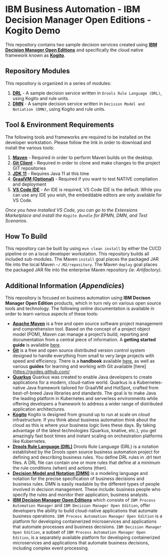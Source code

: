 # IBM Business Automation - IBM Decision Manager Open Editions - Kogito Demo

This repository contains two sample decision services created using [**IBM Decision Manager Open Editions**](https://www.ibm.com/docs/en/ibamoe) and specifically the cloud native framework known as [**Kogito**](https://kogito.kie.org).

## Repository Modules

This repository is organized in a series of modules:  

1.  [**DRL**](./drl/readme.md) - A sample decision service written in `Drools Rule Language (DRL)`, using Kogito and rule units.
2.  [**DMN**](./dmn/readme.md) - A sample decision service written in `Decision Model and Notiation (DMN)`, using Kogito and rule units.

## Tool & Environment Requirements

The following tools and frameworks are required to be installed on the developer workstation.  Please follow the link in order to download and install the various tools:

1. [**Maven**](https://maven.apache.org) - Required in order to perform Maven builds on the desktop.  
2. [**Git Client**](https://git-scm.com) - Required in order to clone and make changes to the project GIT repositories
3. [**JDK 11**](https://www.oracle.com/java/technologies/downloads/) - Requires Java 11 at this time
4. [**GraalVM (Optional)**](https://www.graalvm.org//) - Required if you want to test NATIVE compilation and deployment
5. [**VS Code IDE**](https://code.visualstudio.com/download) - An IDE is required, VS Code IDE is the default.  While you can use any IDE you wish, the embeddable editors are only available for VS Code.

*_Once you have installed VS Code, you can go to the Extensions Marketplace and install the `Kogito Bundle` for BPMN, DMN, and Test Scenarios_*.

## How To Build

This repository can be built by using `mvn clean install` by either the CI/CD pipeline or on a local developer workstation.  This repository builds all included sub-modules.  The Maven `install` goal places the packaged JAR file into the local Maven `~/.M2/repository`.  The Maven `deploy` goal places the packaged JAR file into the enterprise Maven repository *(ie: Artifactory)*.  

## Additional Information (*Appendicies*)
This repository is focused on business automation using **IBM Decison Manager Open Edition** products, which in turn rely on various open source tools and technology. The following online documentation is available in order to learn various aspects of these tools:

- [**Apache Maven**](https://maven.apache.org/) is a free and open source software project management and comprehension tool. Based on the concept of a project object model (POM), Maven can manage a project’s build, reporting and documentation from a central piece of  information. A **getting started guide** is available [here](http://maven.apache.org/guides/getting-started/).
- [**Git**](https://git-scm.com//) is a free and open source distributed version control system designed to handle everything from small to very large projects with speed and efficiency. There is a **handbook** available [here](https://guides.github.com/introduction/git-handbook/), as well as various **guides** for learning and working with Git available [here](https://guides.github.com/
- [**Quarkus**](https://quarkus.io) Quarkus was created to enable Java developers to create applications for a modern, cloud-native world. Quarkus is a Kubernetes-native Java framework tailored for GraalVM and HotSpot, crafted from best-of-breed Java libraries and standards. The goal is to make Java the leading platform in Kubernetes and serverless environments while offering developers a framework to address a wider range of distributed application architectures.
- [**Kogito**](https://kogito.kie.org) Kogito is designed from ground up to run at scale on cloud infrastructure. If you think about business automation think about the cloud as this is where your business logic lives these days. By taking advantage of the latest technologies (Quarkus, knative, etc.), you get amazingly fast boot times and instant scaling on orchestration platforms like Kubernetes.
- [**Drools Rule Language (DRL)**](https://docs.drools.org/8.28.0.Beta/drools-docs/docs-website/drools/language-reference/index.html) Drools Rule Language (DRL) is a notation established by the Drools open source business automation project for defining and describing business rules. You define DRL rules in .drl text files. A DRL file can contain one or more rules that define at a minimum the rule conditions (when) and actions (then).
- [**Decision Model and Notation (DMN)**](https://www.omg.org/dmn/) is a modeling language and notation for the precise specification of business decisions and business rules. DMN is easily readable by the different types of people involved in decision management. These include: business people who specify the rules and monitor their application; business analysts.
- [**IBM Decision Manager Open Editions**](https://www.ibm.com/docs/en/ibamoe) which consists of `IBM Process Automation Manager` and `IBM Decision Manager Open Edition`, offer developers the ability to build cloud-native applications that automate business operations. `IBM Process Automation Manager Open Edition` is a platform for developing containerized microservices and applications that automate processes and business decisions. `IBM Decision Manager Open Edition`, a subset of `IBM Process Automation Manager Open Edition`, is a separately available platform for developing containerized microservices and applications that automate business decisions, including complex event processing.